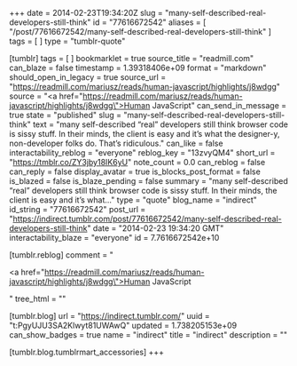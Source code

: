 +++
date = 2014-02-23T19:34:20Z
slug = "many-self-described-real-developers-still-think"
id = "77616672542"
aliases = [ "/post/77616672542/many-self-described-real-developers-still-think" ]
tags = [ ]
type = "tumblr-quote"

[tumblr]
tags = [ ]
bookmarklet = true
source_title = "readmill.com"
can_blaze = false
timestamp = 1.39318406e+09
format = "markdown"
should_open_in_legacy = true
source_url = "https://readmill.com/mariusz/reads/human-javascript/highlights/j8wdgg"
source = "<a href=\"https://readmill.com/mariusz/reads/human-javascript/highlights/j8wdgg\">Human JavaScript</a>"
can_send_in_message = true
state = "published"
slug = "many-self-described-real-developers-still-think"
text = "many self-described “real” developers still think browser code is sissy stuff. In their minds, the client is easy and it’s what the designer-y, non-developer folks do. That’s ridiculous."
can_like = false
interactability_reblog = "everyone"
reblog_key = "13zvyQM4"
short_url = "https://tmblr.co/ZY3jby18IK6yU"
note_count = 0.0
can_reblog = false
can_reply = false
display_avatar = true
is_blocks_post_format = false
is_blazed = false
is_blaze_pending = false
summary = "many self-described “real” developers still think browser code is sissy stuff. In their minds, the client is easy and it’s what..."
type = "quote"
blog_name = "indirect"
id_string = "77616672542"
post_url = "https://indirect.tumblr.com/post/77616672542/many-self-described-real-developers-still-think"
date = "2014-02-23 19:34:20 GMT"
interactability_blaze = "everyone"
id = 7.7616672542e+10

[tumblr.reblog]
comment = "<p><a href=\"https://readmill.com/mariusz/reads/human-javascript/highlights/j8wdgg\">Human JavaScript</a></p>"
tree_html = ""

[tumblr.blog]
url = "https://indirect.tumblr.com/"
uuid = "t:PgyUJU3SA2Klwyt81UWAwQ"
updated = 1.738205153e+09
can_show_badges = true
name = "indirect"
title = "indirect"
description = ""

[tumblr.blog.tumblrmart_accessories]
+++
